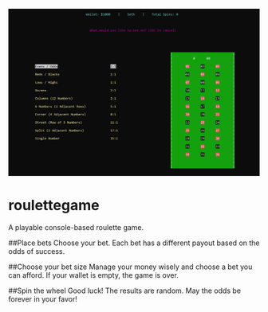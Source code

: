 ![Image of the UI for this amazing console based game](https://github.com/SethanielWay/roulettegame/blob/master/Roulette%20Game.PNG)

# roulettegame
A playable console-based roulette game.

##Place bets
Choose your bet. Each bet has a different payout based on the odds of success.

##Choose your bet size
Manage your money wisely and choose a bet you can afford. If your wallet is empty, the game is over.

##Spin the wheel
Good luck! The results are random. May the odds be forever in your favor!

